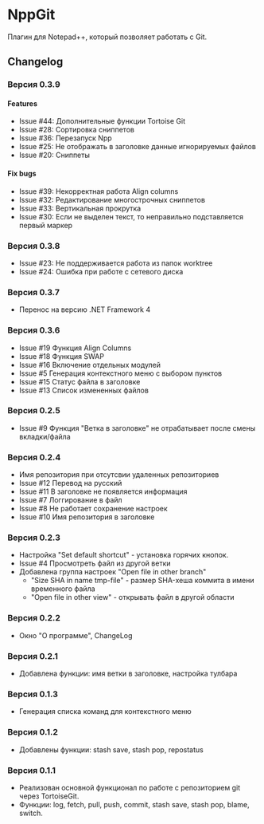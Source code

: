 # NppGit #
Плагин для Notepad++, который позволяет работать с Git.
## Changelog ##
### Версия 0.3.9 ###
#### Features ####
* Issue #44: Дополнительные функции Tortoise Git
* Issue #28: Сортировка сниппетов
* Issue #36: Перезапуск Npp
* Issue #25: Не отображать в заголовке данные игнорируемых файлов
* Issue #20: Сниппеты
#### Fix bugs ####
* Issue #39: Некорректная работа Align columns
* Issue #32: Редактирование многострочных сниппетов
* Issue #33: Вертикальная прокрутка
* Issue #30: Если не выделен текст, то неправильно подставляется первый маркер
### Версия 0.3.8 ###
* Issue #23: Не поддерживается работа из папок worktree
* Issue #24: Ошибка при работе с сетевого диска
### Версия 0.3.7 ###
* Перенос на версию .NET Framework 4
### Версия 0.3.6 ###
* Issue #19 Функция Align Columns
* Issue #18 Функция SWAP
* Issue #16 Включение отдельных модулей
* Issue #5 Генерация контекстного меню с выбором пунктов
* Issue #15 Статус файла в заголовке
* Issue #13 Список измененных файлов
### Версия 0.2.5 ###
* Issue #9 Функция "Ветка в заголовке" не отрабатывает после смены вкладки/файла
### Версия 0.2.4 ###
* Имя репозитория при отсутсвии удаленных репозиториев
* Issue #12 Перевод на русский
* Issue #11 В заголовке не появляется информация
* Issue #7 Логгирование в файл
* Issue #8 Не работает сохранение настроек
* Issue #10 Имя репозитория в заголовке
### Версия 0.2.3 ###
* Настройка "Set default shortcut" - установка горячих кнопок.
* Issue #4 Просмотреть файл из другой ветки
* Добавлена группа настроек "Open file in other branch"
    * "Size SHA in name tmp-file" - размер SHA-хеша коммита в имени временного файла
    * "Open file in other view" - открывать файл в другой области
### Версия 0.2.2 ###
* Окно "О программе", ChangeLog
### Версия 0.2.1 ###
* Добавлена функции: имя ветки в заголовке, настройка тулбара
### Версия 0.1.3 ###
* Генерация списка команд для контекстного меню
### Версия 0.1.2 ###
* Добавлены функции: stash save, stash pop, repostatus
### Версия 0.1.1 ###
* Реализован основной функционал по работе с репозиторием git через TortoiseGit.
* Функции: log, fetch, pull, push, commit, stash save, stash pop, blame, switch.